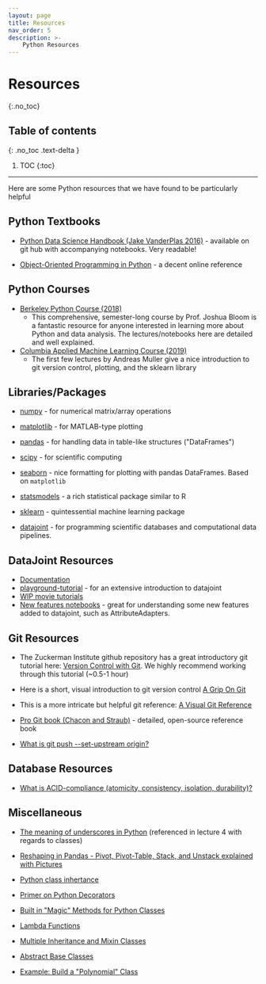 ```yaml
---
layout: page
title: Resources
nav_order: 5
description: >-
    Python Resources
---
```


# Resources
{:.no_toc}

## Table of contents
{: .no_toc .text-delta }

1. TOC
{:toc}

---

Here are some Python resources that we have found to be particularly helpful

## Python Textbooks
* [Python Data Science Handbook (Jake VanderPlas 2016)](https://jakevdp.github.io/PythonDataScienceHandbook/index.html) - available on git hub with accompanying notebooks. Very readable!

* [Object-Oriented Programming in Python](https://python-textbok.readthedocs.io/en/1.0/index.html) - a decent online reference

## Python Courses

* [Berkeley Python Course (2018)](https://github.com/profjsb/python-seminar/tree/master/DataFiles_and_Notebooks)
  * This comprehensive, semester-long course by Prof. Joshua Bloom is a fantastic resource for anyone interested in learning more about Python and data analysis. The lectures/notebooks here are detailed and well explained.
* [Columbia Applied Machine Learning Course (2019)](http://www.cs.columbia.edu/~amueller/comsw4995s19/schedule/)
  * The first few lectures by Andreas Muller give a nice introduction to git version control, plotting, and the sklearn library

## Libraries/Packages
* [numpy](https://numpy.org/devdocs/user/quickstart.html) - for numerical matrix/array operations
* [matplotlib](https://matplotlib.org/) - for MATLAB-type plotting
* [pandas](https://pandas.pydata.org/docs/getting_started/index.html#getting-started) - for handling data in table-like structures ("DataFrames")

* [scipy](https://docs.scipy.org/doc/scipy-1.4.1/reference/tutorial/general.html) - for scientific computing
* [seaborn](https://seaborn.pydata.org/) - nice formatting for plotting with pandas DataFrames. Based on `matplotlib`

* [statsmodels](https://www.statsmodels.org/) - a rich statistical package similar to R
* [sklearn](https://scikit-learn.org) - quintessential machine learning package

* [datajoint](https://datajoint.io/) - for programming scientific databases and computational data pipelines.

## DataJoint Resources

* [Documentation](https://docs.datajoint.io/python/)
* [playground-tutorial](https://github.com/vathes/playground_tutorial) - for an extensive introduction to datajoint
* [WIP movie tutorials](https://github.com/vathes/db-programming-with-datajoint)
* [New features notebooks](https://github.com/datajoint/dj-python-101) - great for understanding some new features added to datajoint, such as AttributeAdapters.


## Git Resources

* The Zuckerman Institute github repository has a great introductory git tutorial here: [Version Control with Git](https://zuckermanbrain.github.io/git-novice/). We highly recommend working through this tutorial (~0.5-1 hour)

* Here is a short, visual introduction to git version control [A Grip On Git](https://agripongit.vincenttunru.com/)
* This is a more intricate but helpful git reference: [A Visual Git Reference](https://marklodato.github.io/visual-git-guide/index-en.html)

* [Pro Git book (Chacon and Straub)](https://git-scm.com/book/en/v2) - detailed, open-source reference book

* [What is git push --set-upstream origin?](https://stackoverflow.com/questions/37770467/why-do-i-have-to-git-push-set-upstream-origin-branch)


## Database Resources

* [What is ACID-compliance (atomicity, consistency, isolation, durability)?](https://database.guide/what-is-acid-in-databases/)

## Miscellaneous
* [The meaning of underscores in Python](https://dbader.org/blog/meaning-of-underscores-in-python) (referenced in lecture 4 with regards to classes)
* [Reshaping in Pandas - Pivot, Pivot-Table, Stack, and Unstack explained with Pictures](https://nikgrozev.com/2015/07/01/reshaping-in-pandas-pivot-pivot-table-stack-and-unstack-explained-with-pictures/)
* [Python class inhertance](https://www.python-course.eu/python3_inheritance.php  )

* [Primer on Python Decorators](https://realpython.com/primer-on-python-decorators/)
* [Built in "Magic" Methods for Python Classes](https://rszalski.github.io/magicmethods/)
* [Lambda Functions](https://realpython.com/python-lambda/)
* [Multiple Inheritance and Mixin Classes](https://realpython.com/inheritance-composition-python/)
* [Abstract Base Classes](https://pymotw.com/2/abc/)
* [Example: Build a "Polynomial" Class](https://www.python-course.eu/polynomial_class_in_python.php)
